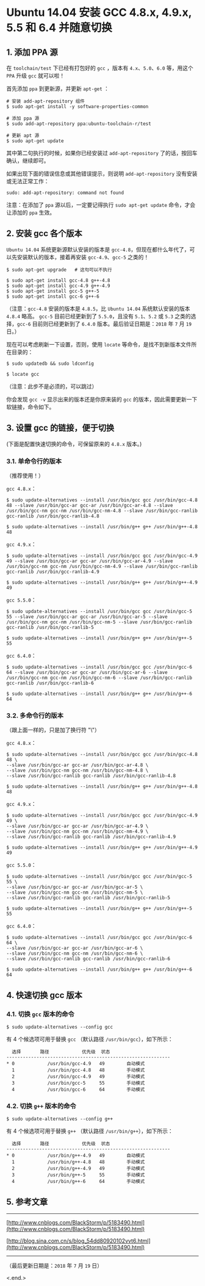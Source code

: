 
Ubuntu 14.04 安装 GCC 4.8.x, 4.9.x, 5.5 和 6.4 并随意切换
============================================================

## 1. 添加 PPA 源 ##

在 `toolchain/test` 下已经有打包好的 `gcc` ，版本有 `4.x`、`5.0`、`6.0` 等，用这个 `PPA` 升级 `gcc` 就可以啦！

首先添加 `ppa` 到更新源，并更新 `apt-get` ：

```shell
# 安装 add-apt-repository 组件
$ sudo apt-get install -y software-properties-common

# 添加 ppa 源
$ sudo add-apt-repository ppa:ubuntu-toolchain-r/test

# 更新 apt 源
$ sudo apt-get update
```

其中第二句执行的时候，如果你已经安装过 `add-apt-repository` 了的话，按回车确认，继续即可。

如果出现下面的错误信息或其他错误提示，则说明 `add-apt-repository` 没有安装或无法正常工作：

```shell
sudo: add-apt-repository: command not found
```

注意：在添加了 `ppa` 源以后，一定要记得执行 `sudo apt-get update` 命令，才会让添加的 `ppa` 生效。

## 2. 安装 gcc 各个版本 ##

`Ubuntu 14.04` 系统更新源默认安装的版本是 `gcc-4.8`，但现在都什么年代了，可以先安装默认的版本，接着再安装 `gcc-4.9`、`gcc-5` 之类的！

```shell
$ sudo apt-get upgrade   # 这句可以不执行

$ sudo apt-get install gcc-4.8 g++-4.8
$ sudo apt-get install gcc-4.9 g++-4.9
$ sudo apt-get install gcc-5 g++-5
$ sudo apt-get install gcc-6 g++-6
```

（注意：`gcc-4.8` 安装的版本是 `4.8.5`，比 `Ubuntu 14.04` 系统默认安装的版本 `4.8.4` 略高。 `gcc-5` 目前已经更新到了 `5.5.0`，且没有 `5.1`、`5.2` 或 `5.3` 之类的选择，`gcc-6` 目前则已经更新到了 `6.4.0` 版本。最后验证日期是：`2018` 年 `7` 月 `19` 日。）

现在可以考虑刷新一下设置，否则，使用 `locate` 等命令，是找不到新版本文件所在目录的：

```shell
$ sudo updatedb && sudo ldconfig

$ locate gcc
```

（注意：此步不是必须的，可以跳过）

你会发现 `gcc -v` 显示出来的版本还是你原来装的 `gcc` 的版本，因此需要更新一下软链接，命令如下。

## 3. 设置 gcc 的链接，便于切换 ##

(下面是配置快速切换的命令，可保留原来的 `4.8.x` 版本。)

### 3.1. 单命令行的版本 ###

（推荐使用！）

`gcc 4.8.x`：

```shell
$ sudo update-alternatives --install /usr/bin/gcc gcc /usr/bin/gcc-4.8 48 --slave /usr/bin/gcc-ar gcc-ar /usr/bin/gcc-ar-4.8 --slave /usr/bin/gcc-nm gcc-nm /usr/bin/gcc-nm-4.8 --slave /usr/bin/gcc-ranlib gcc-ranlib /usr/bin/gcc-ranlib-4.8

$ sudo update-alternatives --install /usr/bin/g++ g++ /usr/bin/g++-4.8 48
```

`gcc 4.9.x`：

```shell
$ sudo update-alternatives --install /usr/bin/gcc gcc /usr/bin/gcc-4.9 49 --slave /usr/bin/gcc-ar gcc-ar /usr/bin/gcc-ar-4.9 --slave /usr/bin/gcc-nm gcc-nm /usr/bin/gcc-nm-4.9 --slave /usr/bin/gcc-ranlib gcc-ranlib /usr/bin/gcc-ranlib-4.9

$ sudo update-alternatives --install /usr/bin/g++ g++ /usr/bin/g++-4.9 49
```

`gcc 5.5.0`：

```shell
$ sudo update-alternatives --install /usr/bin/gcc gcc /usr/bin/gcc-5 55 --slave /usr/bin/gcc-ar gcc-ar /usr/bin/gcc-ar-5 --slave /usr/bin/gcc-nm gcc-nm /usr/bin/gcc-nm-5 --slave /usr/bin/gcc-ranlib gcc-ranlib /usr/bin/gcc-ranlib-5

$ sudo update-alternatives --install /usr/bin/g++ g++ /usr/bin/g++-5 55
```

`gcc 6.4.0`：

```shell
$ sudo update-alternatives --install /usr/bin/gcc gcc /usr/bin/gcc-6 64 --slave /usr/bin/gcc-ar gcc-ar /usr/bin/gcc-ar-6 --slave /usr/bin/gcc-nm gcc-nm /usr/bin/gcc-nm-6 --slave /usr/bin/gcc-ranlib gcc-ranlib /usr/bin/gcc-ranlib-6

$ sudo update-alternatives --install /usr/bin/g++ g++ /usr/bin/g++-6 64
```

### 3.2. 多命令行的版本 ###

（跟上面一样的，只是加了换行符 "\\"）

`gcc 4.8.x`：

```shell
$ sudo update-alternatives --install /usr/bin/gcc gcc /usr/bin/gcc-4.8 48 \
--slave /usr/bin/gcc-ar gcc-ar /usr/bin/gcc-ar-4.8 \
--slave /usr/bin/gcc-nm gcc-nm /usr/bin/gcc-nm-4.8 \
--slave /usr/bin/gcc-ranlib gcc-ranlib /usr/bin/gcc-ranlib-4.8

$ sudo update-alternatives --install /usr/bin/g++ g++ /usr/bin/g++-4.8 48
```

`gcc 4.9.x`：

```shell
$ sudo update-alternatives --install /usr/bin/gcc gcc /usr/bin/gcc-4.9 49 \
--slave /usr/bin/gcc-ar gcc-ar /usr/bin/gcc-ar-4.9 \
--slave /usr/bin/gcc-nm gcc-nm /usr/bin/gcc-nm-4.9 \
--slave /usr/bin/gcc-ranlib gcc-ranlib /usr/bin/gcc-ranlib-4.9

$ sudo update-alternatives --install /usr/bin/g++ g++ /usr/bin/g++-4.9 49
```

`gcc 5.5.0`：

```shell
$ sudo update-alternatives --install /usr/bin/gcc gcc /usr/bin/gcc-5 55 \
--slave /usr/bin/gcc-ar gcc-ar /usr/bin/gcc-ar-5 \
--slave /usr/bin/gcc-nm gcc-nm /usr/bin/gcc-nm-5 \
--slave /usr/bin/gcc-ranlib gcc-ranlib /usr/bin/gcc-ranlib-5

$ sudo update-alternatives --install /usr/bin/g++ g++ /usr/bin/g++-5 55
```

`gcc 6.4.0`：

```shell
$ sudo update-alternatives --install /usr/bin/gcc gcc /usr/bin/gcc-6 64 \
--slave /usr/bin/gcc-ar gcc-ar /usr/bin/gcc-ar-6 \
--slave /usr/bin/gcc-nm gcc-nm /usr/bin/gcc-nm-6 \
--slave /usr/bin/gcc-ranlib gcc-ranlib /usr/bin/gcc-ranlib-6

$ sudo update-alternatives --install /usr/bin/g++ g++ /usr/bin/g++-6 64
```

## 4. 快速切换 gcc 版本 ##

### 4.1. 切换 `gcc` 版本的命令 ###

```shell
$ sudo update-alternatives --config gcc
```

有 4 个候选项可用于替换 `gcc` （默认路径 `/usr/bin/gcc`），如下所示：

```shell
  选择       路径            优先级  状态
------------------------------------------------------------
* 0            /usr/bin/gcc-4.9   49        自动模式
  1            /usr/bin/gcc-4.8   48        手动模式
  2            /usr/bin/gcc-4.9   49        手动模式
  3            /usr/bin/gcc-5     55        手动模式
  4            /usr/bin/gcc-6     64        手动模式
```

### 4.2. 切换 `g++` 版本的命令 ###

```shell
$ sudo update-alternatives --config g++
```

有 4 个候选项可用于替换 `g++` （默认路径 `/usr/bin/g++`），如下所示：

```shell
  选择       路径            优先级  状态
------------------------------------------------------------
* 0            /usr/bin/g++-4.9   49        自动模式
  1            /usr/bin/g++-4.8   48        手动模式
  2            /usr/bin/g++-4.9   49        手动模式
  3            /usr/bin/g++-5     55        手动模式
  4            /usr/bin/g++-6     64        手动模式
```

## 5. 参考文章 ##

----------------------------------------------------------------

[http://www.cnblogs.com/BlackStorm/p/5183490.html](http://www.cnblogs.com/BlackStorm/p/5183490.html)

[http://blog.sina.com.cn/s/blog_54dd80920102vvt6.html](http://www.cnblogs.com/BlackStorm/p/5183490.html)

----------------------------------------------------------------

（最后更新日期是：`2018` 年 `7` 月 `19` 日）

<.end.>

